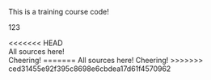 This is a training course code!
<p>123</p>
<<<<<<< HEAD
<br>
All sources here!
<br>
Cheering!
=======
All sources here!
Cheering!
>>>>>>> ced31455e92f395c8698e6cbdea17d61f4570962
